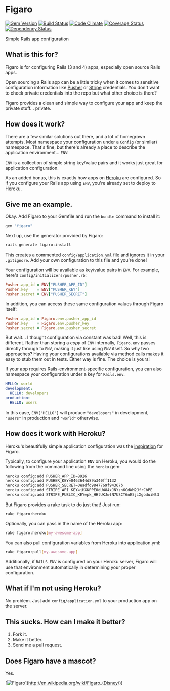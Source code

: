 # Figaro
[![Gem Version](https://badge.fury.io/rb/figaro.png)](http://badge.fury.io/rb/figaro)
[![Build Status](https://travis-ci.org/laserlemon/figaro.png?branch=master)](https://travis-ci.org/laserlemon/figaro)
[![Code Climate](https://codeclimate.com/github/laserlemon/figaro.png)](https://codeclimate.com/github/laserlemon/figaro)
[![Coverage Status](https://coveralls.io/repos/laserlemon/figaro/badge.png?branch=master)](https://coveralls.io/r/laserlemon/figaro)
[![Dependency Status](https://gemnasium.com/laserlemon/figaro.png)](https://gemnasium.com/laserlemon/figaro)

Simple Rails app configuration

## What is this for?

Figaro is for configuring Rails (3 and 4) apps, especially open source Rails apps.

Open sourcing a Rails app can be a little tricky when it comes to sensitive configuration information like [Pusher](http://pusher.com/) or [Stripe](https://stripe.com/) credentials. You don't want to check private credentials into the repo but what other choice is there?

Figaro provides a clean and simple way to configure your app and keep the private stuff… private.

## How does it work?

There are a few similar solutions out there, and a lot of homegrown attempts. Most namespace your configuration under a `Config` (or similar) namespace. That's fine, but there's already a place to describe the application environment… `ENV`!

`ENV` is a collection of simple string key/value pairs and it works just great for application configuration.

As an added bonus, this is exactly how apps on [Heroku](http://www.heroku.com/) are configured. So if you configure your Rails app using `ENV`, you're already set to deploy to Heroku.

## Give me an example.

Okay. Add Figaro to your Gemfile and run the `bundle` command to install it:

```ruby
gem "figaro"
```

Next up, use the generator provided by Figaro:

```bash
rails generate figaro:install
```

This creates a commented `config/application.yml` file and ignores it in your `.gitignore`. Add your own configuration to this file and you're done!

Your configuration will be available as key/value pairs in `ENV`. For example, here's `config/initializers/pusher.rb`:

```ruby
Pusher.app_id = ENV["PUSHER_APP_ID"]
Pusher.key    = ENV["PUSHER_KEY"]
Pusher.secret = ENV["PUSHER_SECRET"]
```

In addition, you can access these same configuration values through Figaro itself:

```ruby
Pusher.app_id = Figaro.env.pusher_app_id
Pusher.key    = Figaro.env.pusher_key
Pusher.secret = Figaro.env.pusher_secret
```

But wait… I thought configuration via constant was bad! Well, this is different. Rather than storing a _copy_ of `ENV` internally, `Figaro.env` passes directly through to `ENV`, making it just like using `ENV` itself. So why two approaches? Having your configurations available via method calls makes it easy to stub them out in tests. Either way is fine. The choice is yours!

If your app requires Rails-environment-specific configuration, you can also namespace your configuration under a key for `Rails.env`.

```yaml
HELLO: world
development:
  HELLO: developers
production:
  HELLO: users
```

In this case, `ENV["HELLO"]` will produce `"developers"` in development, `"users"` in production and `"world"` otherwise.

## How does it work with Heroku?

Heroku's beautifully simple application configuration was the [inspiration](http://laserlemon.com/blog/2011/03/08/heroku-friendly-application-configuration/) for Figaro.

Typically, to configure your application `ENV` on Heroku, you would do the following from the command line using the `heroku` gem:

```bash
heroku config:add PUSHER_APP_ID=8926
heroku config:add PUSHER_KEY=0463644d89a340ff1132
heroku config:add PUSHER_SECRET=0eadfd9847769f94367b
heroku config:add STRIPE_API_KEY=jHXKPPE0dUW84xJNYzn6CdWM2JfrCbPE
heroku config:add STRIPE_PUBLIC_KEY=pk_HHtUKJwlN7USCT6nE5jiXgoduiNl3
```

But Figaro provides a rake task to do just that! Just run:

```bash
rake figaro:heroku
```

Optionally, you can pass in the name of the Heroku app:

```bash
rake figaro:heroku[my-awesome-app]
```

You can also pull configuration variables from Heroku into application.yml:

```bash
rake figaro:pull[my-awesome-app]
```

Additionally, if `RAILS_ENV` is configured on your Heroku server, Figaro will use that environment automatically in determining your proper configuration.

## What if I'm not using Heroku?

No problem. Just add `config/application.yml` to your production app on the server.

## This sucks. How can I make it better?

1. Fork it.
2. Make it better.
3. Send me a pull request.

## Does Figaro have a mascot?

Yes.

[![Figaro](http://images2.wikia.nocookie.net/__cb20100628192722/disney/images/5/53/Pinocchio-pinocchio-4947890-960-720.jpg "Figaro's mascot: Figaro")](http://en.wikipedia.org/wiki/Figaro_(Disney\))
